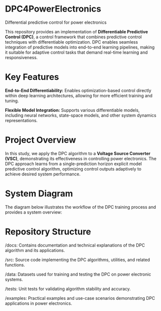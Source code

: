 # DPC4PowerElectronics
Differential predictive control for power electronics


This repository provides an implementation of **Differentiable Predictive Control (DPC)**, a control framework that combines predictive control techniques with differentiable optimization. DPC enables seamless integration of predictive models into end-to-end learning pipelines, making it suitable for adaptive control tasks that demand real-time learning and responsiveness.

# Key Features
**End-to-End Differentiability:** Enables optimization-based control directly within deep learning architectures, allowing for more efficient training and tuning.

**Flexible Model Integration:** Supports various differentiable models, including neural networks, state-space models, and other system dynamics representations.

# Project Overview
In this study, we apply the DPC algorithm to a **Voltage Source Converter (VSC)**, demonstrating its effectiveness in controlling power electronics. The DPC approach learns from a single-prediction horizon explicit model predictive control algorithm, optimizing control outputs adaptively to achieve desired system performance.

# System Diagram
The diagram below illustrates the workflow of the DPC training process and provides a system overview:



# Repository Structure
/docs: Contains documentation and technical explanations of the DPC algorithm and its applications.

/src: Source code implementing the DPC algorithms, utilities, and related functions.

/data: Datasets used for training and testing the DPC on power electronic systems.

/tests: Unit tests for validating algorithm stability and accuracy.

/examples: Practical examples and use-case scenarios demonstrating DPC applications in power electronics.
